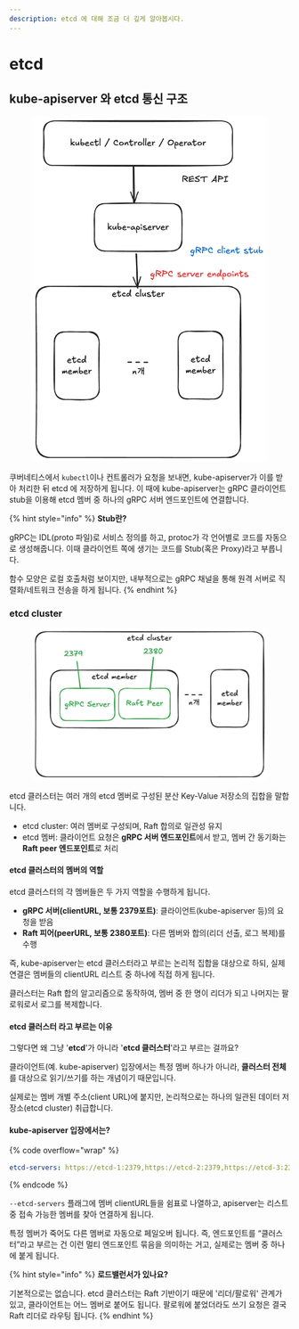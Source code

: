 ```yaml
---
description: etcd 에 대해 조금 더 깊게 알아봅시다.
---
```


# etcd

## kube-apiserver 와 etcd 통신 구조

<figure><img src="../.gitbook/assets/image (13).png" alt=""><figcaption></figcaption></figure>

쿠버네티스에서 `kubectl`이나 컨트롤러가 요청을 보내면, kube-apiserver가 이를 받아 처리한 뒤 etcd 에 저장하게 됩니다. 이 때에 kube-apiserver는 gRPC 클라이언트 stub을 이용해 etcd 멤버 중 하나의 gRPC 서버 엔드포인트에 연결합니다.&#x20;

{% hint style="info" %}
**Stub란?**

gRPC는 IDL(proto 파일)로 서비스 정의를 하고, protoc가 각 언어별로 코드를 자동으로 생성해줍니다. 이때 클라이언트 쪽에 생기는 코드를 Stub(혹은 Proxy)라고 부릅니다.

함수 모양은 로컬 호출처럼 보이지만, 내부적으로는 gRPC 채널을 통해 원격 서버로 직렬화/네트워크 전송을 하게 됩니다.
{% endhint %}



### etcd cluster

<figure><img src="../.gitbook/assets/image (15).png" alt=""><figcaption></figcaption></figure>

etcd 클러스터는 여러 개의 etcd 멤버로 구성된 분산 Key-Value 저장소의 집합을 말합니다.

* etcd cluster: 여러 멤버로 구성되며, Raft 합의로 일관성 유지
* etcd 멤버: 클라이언트 요청은 **gRPC 서버 엔드포인트**에서 받고, 멤버 간 동기화는 **Raft peer 엔드포인트**로 처리

#### etcd 클러스터의 멤버의 역할

etcd 클러스터의 각 멤버들은 두 가지 역할을 수행하게 됩니다.

* **gRPC 서버(clientURL, 보통 2379포트)**: 클라이언트(kube-apiserver 등)의 요청을 받음
* **Raft 피어(peerURL, 보통 2380포트)**: 다른 멤버와 합의(리더 선출, 로그 복제)를 수행

즉, kube-apiserver는 etcd 클러스터라고 부르는 논리적 집합을 대상으로 하되, 실제 연결은 멤버들의 clientURL 리스트 중 하나에 직접 하게 됩니다.

클러스터는 Raft 합의 알고리즘으로 동작하여, 멤버 중 한 명이 리더가 되고 나머지는 팔로워로서 로그를 복제합니다.

#### etcd 클러스터 라고 부르는 이유

그렇다면 왜 그냥 '**etcd**'가 아니라 '**etcd 클러스터**'라고 부르는 걸까요?

클라이언트(예. kube-apiserver) 입장에서는 특정 멤버 하나가 아니라, **클러스터 전체**를 대상으로 읽기/쓰기를 하는 개념이기 때문입니다.&#x20;

실제로는 멤버 개별 주소(client URL)에 붙지만, 논리적으로는 하나의 일관된 데이터 저장소(etcd cluster) 취급합니다.

#### kube-apiserver 입장에서는?

{% code overflow="wrap" %}
```yaml
etcd-servers: https://etcd-1:2379,https://etcd-2:2379,https://etcd-3:2379
```
{% endcode %}

`--etcd-servers` 플래그에 멤버 clientURL들을 쉼표로 나열하고, apiserver는 리스트 중 접속 가능한 멤버를 찾아 연결하게 됩니다.&#x20;

특정 멤버가 죽어도 다른 멤버로 자동으로 페일오버 됩니다. 즉, 엔드포인트를 “클러스터”라고 부르는 건 이런 멀티 엔드포인트 묶음을 의미하는 거고, 실제로는 멤버 중 하나에 붙게 됩니다.



{% hint style="info" %}
**로드밸런서가 있나요?**

기본적으로는 없습니다. etcd 클러스터는 Raft 기반이기 때문에 '리더/팔로워' 관계가 있고, 클라이언트는 어느 멤버로 붙어도 됩니다. 팔로워에 붙었더라도 쓰기 요청은 결국 Raft 리더로 라우팅 됩니다.
{% endhint %}

